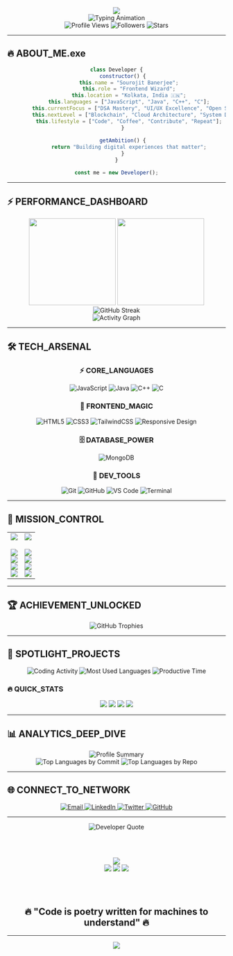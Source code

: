 <div align="center">
  <img src="https://capsule-render.vercel.app/api?type=waving&color=0:FF6B35,25:F7931E,50:FFD23F,75:06FFA5,100:00D4FF&height=200&section=header&text=SOUROJIT%20BANERJEE&fontSize=50&fontColor=FFFFFF&animation=fadeIn&fontAlignY=35&stroke=000000&strokeWidth=3" />
</div>

<div align="center">
  <img src="https://readme-typing-svg.demolab.com?font=Orbitron&weight=900&size=28&duration=3000&pause=800&color=00FF41&center=true&vCenter=true&multiline=true&width=700&height=120&lines=Frontend+Developer+%F0%9F%92%BB;Open+Source+Contributor+%F0%9F%8C%8D;Problem+Solver+%F0%9F%A7%A0;Code+Architect+%F0%9F%8F%97%EF%B8%8F" alt="Typing Animation" />
</div>

<div align="center">
  <img src="https://komarev.com/ghpvc/?username=sourojitbanerjee&style=for-the-badge&color=00FF41&labelColor=000000" alt="Profile Views" />
  <img src="https://img.shields.io/github/followers/sourojitbanerjee?style=for-the-badge&color=FF6B35&labelColor=000000" alt="Followers" />
  <img src="https://custom-icon-badges.demolab.com/badge/dynamic/json?logo=star-fill&logoColor=FFD700&color=FF1744&labelColor=000000&label=Stars&style=for-the-badge&query=%24.message&url=https%3A//api.github-star-counter.workers.dev/user/sourojitbanerjee" alt="Stars" />
</div>

---

## 🔥 ABOUT_ME.exe

<div align="center">

```javascript
class Developer {
    constructor() {
        this.name = "Sourojit Banerjee";
        this.role = "Frontend Wizard";
        this.location = "Kolkata, India 🇮🇳";
        this.languages = ["JavaScript", "Java", "C++", "C"];
        this.currentFocus = ["DSA Mastery", "UI/UX Excellence", "Open Source"];
        this.nextLevel = ["Blockchain", "Cloud Architecture", "System Design"];
        this.lifestyle = ["Code", "Coffee", "Contribute", "Repeat"];
    }
    
    getAmbition() {
        return "Building digital experiences that matter";
    }
}

const me = new Developer();
```

</div>

---

## ⚡ PERFORMANCE_DASHBOARD

<div align="center">
  <img height="200" src="https://github-readme-stats.vercel.app/api?username=sourojitbanerjee&show_icons=true&theme=chartreuse-dark&include_all_commits=true&count_private=true&hide_border=true&bg_color=000000&title_color=00FF41&icon_color=FF6B35&text_color=FFFFFF&ring_color=00FF41"/>
  <img height="200" src="https://github-readme-stats.vercel.app/api/top-langs/?username=sourojitbanerjee&layout=compact&langs_count=8&theme=chartreuse-dark&hide_border=true&bg_color=000000&title_color=00FF41&text_color=FFFFFF"/>
</div>

<div align="center">
  <img src="https://github-readme-streak-stats.herokuapp.com/?user=sourojitbanerjee&theme=neon-dark&hide_border=true&background=000000&stroke=00FF41&ring=FF6B35&fire=FFD700&currStreakLabel=FFFFFF&sideNums=00FF41&currStreakNum=FF6B35&dates=FFFFFF&sideLabels=FFFFFF" alt="GitHub Streak" />
</div>

<div align="center">
  <img src="https://github-readme-activity-graph.vercel.app/graph?username=sourojitbanerjee&theme=react-dark&hide_border=true&bg_color=000000&color=00FF41&line=FF6B35&point=FFD700&area=true&area_color=00FF41" alt="Activity Graph" />
</div>

---

## 🛠️ TECH_ARSENAL

<div align="center">

### ⚡ CORE_LANGUAGES
![JavaScript](https://img.shields.io/badge/JavaScript-F7DF1E?style=for-the-badge&logo=javascript&logoColor=black)
![Java](https://img.shields.io/badge/Java-ED8B00?style=for-the-badge&logo=openjdk&logoColor=white)
![C++](https://img.shields.io/badge/C++-00599C?style=for-the-badge&logo=c%2B%2B&logoColor=white)
![C](https://img.shields.io/badge/C-00599C?style=for-the-badge&logo=c&logoColor=white)

### 🎨 FRONTEND_MAGIC
![HTML5](https://img.shields.io/badge/HTML5-E34F26?style=for-the-badge&logo=html5&logoColor=white)
![CSS3](https://img.shields.io/badge/CSS3-1572B6?style=for-the-badge&logo=css3&logoColor=white)
![TailwindCSS](https://img.shields.io/badge/Tailwind_CSS-38B2AC?style=for-the-badge&logo=tailwind-css&logoColor=white)
![Responsive Design](https://img.shields.io/badge/Responsive_Design-00FF41?style=for-the-badge&logo=css3&logoColor=black)

### 🗄️ DATABASE_POWER
![MongoDB](https://img.shields.io/badge/MongoDB-4EA94B?style=for-the-badge&logo=mongodb&logoColor=white)

### 🔧 DEV_TOOLS
![Git](https://img.shields.io/badge/Git-F05032?style=for-the-badge&logo=git&logoColor=white)
![GitHub](https://img.shields.io/badge/GitHub-100000?style=for-the-badge&logo=github&logoColor=white)
![VS Code](https://img.shields.io/badge/VS_Code-007ACC?style=for-the-badge&logo=visual%20studio%20code&logoColor=white)
![Terminal](https://img.shields.io/badge/Terminal-000000?style=for-the-badge&logo=gnu-bash&logoColor=white)

</div>

---

## 🎯 MISSION_CONTROL

<div align="center">
  <table>
    <tr>
      <td align="center" width="50%">
        <img src="https://img.shields.io/badge/CURRENT_MISSION-FF6B35?style=for-the-badge&logoColor=white" />
        <br><br>
        <img src="https://img.shields.io/badge/🎨_Frontend_Mastery-000000?style=flat-square&logoColor=white" />
        <br>
        <img src="https://img.shields.io/badge/🧠_DSA_Optimization-000000?style=flat-square&logoColor=white" />
        <br>
        <img src="https://img.shields.io/badge/🌍_Open_Source_Impact-000000?style=flat-square&logoColor=white" />
        <br>
        <img src="https://img.shields.io/badge/💡_Problem_Solving-000000?style=flat-square&logoColor=white" />
      </td>
      <td align="center" width="50%">
        <img src="https://img.shields.io/badge/NEXT_TARGETS-00FF41?style=for-the-badge&logoColor=black" />
        <br><br>
        <img src="https://img.shields.io/badge/⛓️_Blockchain_Tech-000000?style=flat-square&logoColor=white" />
        <br>
        <img src="https://img.shields.io/badge/☁️_Cloud_Architecture-000000?style=flat-square&logoColor=white" />
        <br>
        <img src="https://img.shields.io/badge/🔧_API_Development-000000?style=flat-square&logoColor=white" />
        <br>
        <img src="https://img.shields.io/badge/🏗️_System_Design-000000?style=flat-square&logoColor=white" />
      </td>
    </tr>
  </table>
</div>

---

## 🏆 ACHIEVEMENT_UNLOCKED

<div align="center">
  <img src="https://github-profile-trophy.vercel.app/?username=sourojitbanerjee&theme=matrix&no-frame=true&no-bg=true&margin-w=4&row=2&column=4" alt="GitHub Trophies" />
</div>

---

## 💎 SPOTLIGHT_PROJECTS

<div align="center">
  
  <!-- Language Distribution -->
  <img src="https://github-readme-stats.vercel.app/api/wakatime?username=sourojitbanerjee&theme=chartreuse-dark&hide_border=true&bg_color=000000&title_color=00FF41&text_color=FFFFFF&layout=compact" alt="Coding Activity" />

  <!-- Most Used Languages (Detailed) -->
  <img src="https://github-profile-summary-cards.vercel.app/api/cards/most-commit-language?username=sourojitbanerjee&theme=github_dark&hide_border=true" alt="Most Used Languages" />
  
  <!-- Contribution Timeline -->
  <img src="https://github-profile-summary-cards.vercel.app/api/cards/productive-time?username=sourojitbanerjee&theme=github_dark&hide_border=true&utcOffset=5.5" alt="Productive Time" />

</div>

### 🔥 QUICK_STATS
<div align="center">
  <img src="https://img.shields.io/badge/Total_Commits-1000+-00FF41?style=for-the-badge&logo=git&logoColor=black" />
  <img src="https://img.shields.io/badge/Lines_of_Code-50K+-FF6B35?style=for-the-badge&logo=code&logoColor=white" />
  <img src="https://img.shields.io/badge/Projects_Built-25+-FFD700?style=for-the-badge&logo=rocket&logoColor=black" />
  <img src="https://img.shields.io/badge/Coffee_Consumed-∞-00D4FF?style=for-the-badge&logo=coffee&logoColor=black" />
</div>

---

## 📊 ANALYTICS_DEEP_DIVE

<div align="center">
  <img src="https://github-profile-summary-cards.vercel.app/api/cards/profile-details?username=sourojitbanerjee&theme=github_dark&hide_border=true" alt="Profile Summary" />
</div>

<div align="center">
  <img src="https://github-profile-summary-cards.vercel.app/api/cards/most-commit-language?username=sourojitbanerjee&theme=github_dark&hide_border=true" alt="Top Languages by Commit" />
  <img src="https://github-profile-summary-cards.vercel.app/api/cards/repos-per-language?username=sourojitbanerjee&theme=github_dark&hide_border=true" alt="Top Languages by Repo" />
</div>

---

## 🌐 CONNECT_TO_NETWORK

<div align="center">
  <a href="mailto:contact.glsouronline@gmail.com">
    <img src="https://img.shields.io/badge/EMAIL-FF6B35?style=for-the-badge&logo=gmail&logoColor=white" alt="Email" />
  </a>
  <a href="https://www.linkedin.com/in/souroman/">
    <img src="https://img.shields.io/badge/LINKEDIN-00FF41?style=for-the-badge&logo=linkedin&logoColor=black" alt="LinkedIn" />
  </a>
  <a href="https://twitter.com/souro8anerjee">
    <img src="https://img.shields.io/badge/TWITTER-00D4FF?style=for-the-badge&logo=twitter&logoColor=black" alt="Twitter" />
  </a>
  <a href="https://github.com/sourojitbanerjee">
    <img src="https://img.shields.io/badge/GITHUB-FFD700?style=for-the-badge&logo=github&logoColor=black" alt="GitHub" />
  </a>
</div>

---

<div align="center">
  
  <img src="https://quotes-github-readme.vercel.app/api?type=horizontal&theme=dark" alt="Developer Quote" />
  
  <br><br>
  
  <img src="https://img.shields.io/badge/⚡_POWERED_BY-00FF41?style=for-the-badge&logoColor=black" />
  <br>
  <img src="https://img.shields.io/badge/PASSION-FF6B35?style=for-the-badge&logoColor=white" />
  <img src="https://img.shields.io/badge/COFFEE-FFD700?style=for-the-badge&logoColor=black" />
  <img src="https://img.shields.io/badge/CODE-00D4FF?style=for-the-badge&logoColor=black" />
  
  <br><br>
  
  <h2>🔥 "Code is poetry written for machines to understand" 🔥</h2>
  
</div>

---

<div align="center">
  <img src="https://capsule-render.vercel.app/api?type=waving&color=0:00FF41,25:FF6B35,50:FFD700,75:00D4FF,100:FF1744&height=120&section=footer&animation=fadeIn" />
</div>

